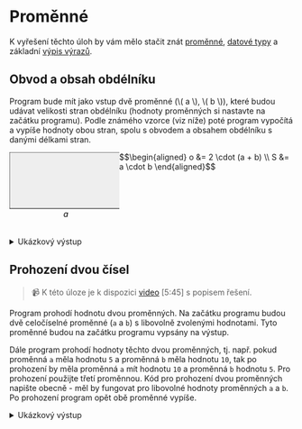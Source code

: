 # Proměnné
K vyřešení těchto úloh by vám mělo stačit znát [proměnné](../c/promenne/promenne.md), [datové typy](../c/datove_typy/datove_typy.md)
a základní [výpis výrazů](../c/prikazy_vyrazy.md#výpis-výrazů).

## Obvod a obsah obdélníku
Program bude mít jako vstup dvě proměnné (\\( a \\), \\( b \\)), které budou udávat velikosti stran
obdélníku (hodnoty proměnných si nastavte na začátku programu). Podle známého vzorce (viz níže) poté program vypočítá a
vypíše hodnoty obou stran, spolu s obvodem a obsahem obdélníku s danými délkami stran.

<div style="display: flex; justify-content: center">
  <svg>
    <rect width=200 height=100 fill=#eee stroke=black />
    <text x=100 y=115 fill=black text-anchor=middle font-style=italic>a</text>
    <text x=210 y=50 fill=black text-anchor=middle font-style=italic>b</text>
  </svg>
  <div>
    $$\begin{aligned}
    o &= 2 \cdot (a + b) \\
    S &= a \cdot b
    \end{aligned}$$
  </div>
</div>

<details>
<summary>Ukázkový výstup</summary>

```
a = 200
b = 100
o = 600
S = 20000
```
</details>

## Prohození dvou čísel

> 📹 K této úloze je k dispozici [video](https://www.youtube.com/watch?v=arzJllZi_oY) \[5:45] s popisem řešení.

Program prohodí hodnotu dvou proměnných. Na začátku programu budou dvě celočíselné proměnné (`a` a `b`) s libovolně
zvolenými hodnotami. Tyto proměnné budou na začátku programu vypsány na výstup.

Dále program prohodí hodnoty těchto dvou proměnných, tj. např. pokud proměnná `a` měla hodnotu
`5` a proměnná `b` měla hodnotu `10`, tak po prohození by měla proměnná `a` mít hodnotu `10` a proměnná `b` hodnotu `5`.
Pro prohození použijte třetí proměnnou. Kód pro prohození dvou proměnných napište obecně - měl by fungovat pro libovolné
hodnoty proměnných `a` a `b`. Po prohození program opět obě proměnné vypíše.

<details>
<summary>Ukázkový výstup</summary>

```
a = 10
b = 50

a = 50
b = 10
```
</details>
